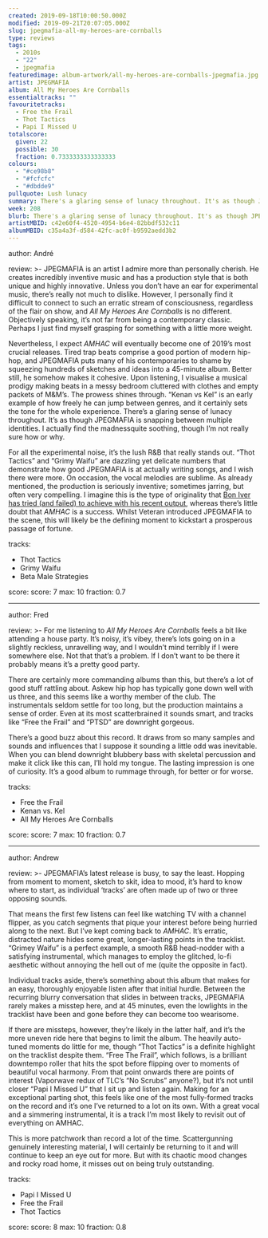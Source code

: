 ```yaml
---
created: 2019-09-18T10:00:50.000Z
modified: 2019-09-21T20:07:05.000Z
slug: jpegmafia-all-my-heroes-are-cornballs
type: reviews
tags:
  - 2010s
  - "22"
  - jpegmafia
featuredimage: album-artwork/all-my-heroes-are-cornballs-jpegmafia.jpg
artist: JPEGMAFIA
album: All My Heroes Are Cornballs
essentialtracks: ""
favouritetracks:
  - Free the Frail
  - Thot Tactics
  - Papi I Missed U
totalscore:
  given: 22
  possible: 30
  fraction: 0.7333333333333333
colours:
  - "#ce98b8"
  - "#fcfcfc"
  - "#dbdde9"
pullquote: Lush lunacy
summary: There's a glaring sense of lunacy throughout. It's as though JPEGMAFIA is snapping between multiple identities. I actually find the madness quite soothing, though I'm not really sure how or why.
week: 208
blurb: There's a glaring sense of lunacy throughout. It's as though JPEGMAFIA is snapping between multiple identities, and yet still manages to be soothing.
artistMBID: c42e60f4-4520-4954-b6e4-82bbdf532c11
albumMBID: c35a4a3f-d584-42fc-ac0f-b9592aedd3b2
---
```

author: André

review: >-
  JPEGMAFIA is an artist I admire more than personally cherish. He creates incredibly inventive music and has a production style that is both unique and highly innovative. Unless you don’t have an ear for experimental music, there’s really not much to dislike. However, I personally find it difficult to connect to such an erratic stream of consciousness, regardless of the flair on show, and *All My Heroes Are Cornballs* is no different. Objectively speaking, it’s not far from being a contemporary classic. Perhaps I just find myself grasping for something with a little more weight.

  Nevertheless, I expect *AMHAC* will eventually become one of 2019’s most crucial releases. Tired trap beats comprise a good portion of modern hip-hop, and JPEGMAFIA puts many of his contemporaries to shame by squeezing hundreds of sketches and ideas into a 45-minute album. Better still, he somehow makes it cohesive. Upon listening, I visualise a musical prodigy making beats in a messy bedroom cluttered with clothes and empty packets of M&M’s. The prowess shines through. “Kenan vs Kel” is an early example of how freely he can jump between genres, and it certainly sets the tone for the whole experience. There’s a glaring sense of lunacy throughout. It’s as though JPEGMAFIA is snapping between multiple identities. I actually find the madnessquite soothing, though I’m not really sure how or why.

  For all the experimental noise, it’s the lush R&B that really stands out. “Thot Tactics” and “Grimy Waifu” are dazzling yet delicate numbers that demonstrate how good JPEGMAFIA is at actually writing songs, and I wish there were more. On occasion, the vocal melodies are sublime. As already mentioned, the production is seriously inventive; sometimes jarring, but often very compelling. I imagine this is the type of originality that [Bon Iver has tried (and failed) to achieve with his recent output](<reviews/bon-iver-22-a-million/>), whereas there’s little doubt that *AMHAC* is a success. Whilst Veteran introduced JPEGMAFIA to the scene, this will likely be the defining moment to kickstart a prosperous passage of fortune.

tracks:
  - Thot Tactics
  - ­­Grimy Waifu
  - ­­Beta Male Strategies

score:
  score: 7
  max: 10
  fraction: 0.7

---
author: Fred

review: >-
  For me listening to *All My Heroes Are Cornballs* feels a bit like attending a house party. It’s noisy, it’s vibey, there’s lots going on in a slightly reckless, unravelling way, and I wouldn’t mind terribly if I were somewhere else. Not that that’s a problem. If I don’t want to be there it probably means it’s a pretty good party.

  There are certainly more commanding albums than this, but there’s a lot of good stuff rattling about. Askew hip hop has typically gone down well with us three, and this seems like a worthy member of the club. The instrumentals seldom settle for too long, but the production maintains a sense of order. Even at its most scatterbrained it sounds smart, and tracks like “Free the Frail” and “PTSD” are downright gorgeous.

  There’s a good buzz about this record. It draws from so many samples and sounds and influences that I suppose it sounding a little odd was inevitable. When you can blend downright blubbery bass with skeletal percussion and make it click like this can, I’ll hold my tongue. The lasting impression is one of curiosity. It’s a good album to rummage through, for better or for worse.

tracks:
  - Free the Frail
  - ­­Kenan vs. Kel
  - ­­All My Heroes Are Cornballs

score:
  score: 7
  max: 10
  fraction: 0.7

---
author: Andrew

review: >-
  JPEGMAFIA’s latest release is busy, to say the least. Hopping from moment to moment, sketch to skit, idea to mood, it’s hard to know where to start, as individual ‘tracks’ are often made up of two or three opposing sounds.

  That means the first few listens can feel like watching TV with a channel flipper, as you catch segments that pique your interest before being hurried along to the next. But I’ve kept coming back to *AMHAC*. It’s erratic, distracted nature hides some great, longer-lasting points in the tracklist. “Grimey Waifu” is a perfect example, a smooth R&B head-nodder with a satisfying instrumental, which manages to employ the glitched, lo-fi aesthetic without annoying the hell out of me (quite the opposite in fact).

  Individual tracks aside, there’s something about this album that makes for an easy, thoroughly enjoyable listen after that initial hurdle. Between the recurring blurry conversation that slides in between tracks, JPEGMAFIA rarely makes a misstep here, and at 45 minutes, even the lowlights in the tracklist have been and gone before they can become too wearisome.

  If there are missteps, however, they’re likely in the latter half, and it’s the more uneven ride here that begins to limit the album. The heavily auto-tuned moments do little for me, though “Thot Tactics” is a definite highlight on the tracklist despite them. “Free The Frail”, which follows, is a brilliant downtempo roller that hits the spot before flipping over to moments of beautiful vocal harmony. From that point onwards there are points of interest (Vaporwave redux of TLC’s “No Scrubs” anyone?), but it’s not until closer “Papi I Missed U” that I sit up and listen again. Making for an exceptional parting shot, this feels like one of the most fully-formed tracks on the record and it’s one I’ve returned to a lot on its own. With a great vocal and a simmering instrumental, it is a track I’m most likely to revisit out of everything on AMHAC.

  This is more patchwork than record a lot of the time. Scattergunning genuinely interesting material, I will certainly be returning to it and will continue to keep an eye out for more. But with its chaotic mood changes and rocky road home, it misses out on being truly outstanding.

tracks:
  - Papi I Missed U
  - ­­Free the Frail
  - ­­Thot Tactics

score:
  score: 8
  max: 10
  fraction: 0.8
